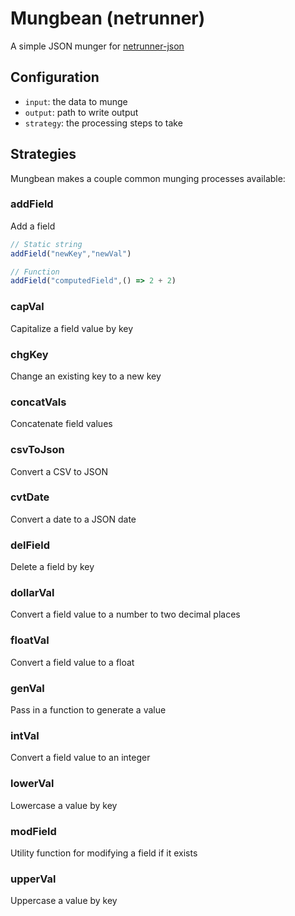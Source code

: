 # Mungbean (netrunner)
A simple JSON munger for [netrunner-json](https://github.com/jesseflorig/netrunner-json)

## Configuration
 - `input`: the data to munge
 - `output`: path to write output
 - `strategy`: the processing steps to take

## Strategies
Mungbean makes a couple common munging processes available:

### addField
Add a field
```javascript
// Static string
addField("newKey","newVal")

// Function
addField("computedField",() => 2 + 2)

```

### capVal
Capitalize a field value by key

### chgKey
Change an existing key to a new key

### concatVals
Concatenate field values

### csvToJson
Convert a CSV to JSON

### cvtDate
Convert a date to a JSON date

### delField
Delete a field by key

### dollarVal
Convert a field value to a number to two decimal places

### floatVal
Convert a field value to a float

### genVal
Pass in a function to generate a value

### intVal
Convert a field value to an integer

### lowerVal
Lowercase a value by key

### modField
Utility function for modifying a field if it exists

### upperVal
Uppercase a value by key
